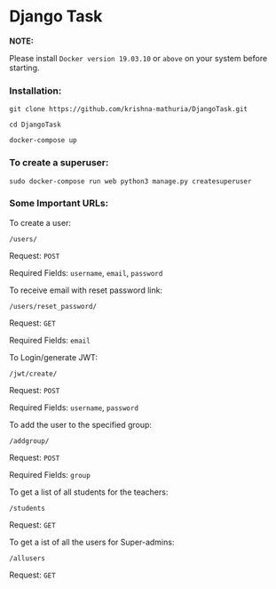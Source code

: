 # Django Task

**NOTE:**

Please install `Docker version 19.03.10` or `above` on your system before starting.

### Installation:

`git clone https://github.com/krishna-mathuria/DjangoTask.git`

`cd DjangoTask`

`docker-compose up`


### To create a superuser:

`sudo docker-compose run web python3 manage.py createsuperuser`

### Some Important URLs:


To create a user:

`/users/`  

Request: `POST`

Required Fields: `username`, `email`, `password`



To receive email with reset password link:  

`/users/reset_password/`

Request: `GET`

Required Fields: `email`



To Login/generate JWT:                      

`/jwt/create/`

Request: `POST`

Required Fields: `username`, `password`



To add the user to the specified group:

`/addgroup/`

Request: `POST`

Required Fields: `group`



To get a list of all students for the teachers:

`/students`

Request: `GET`



To get a ist of all the users for Super-admins:

`/allusers`

Request: `GET`
